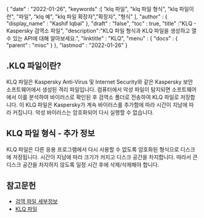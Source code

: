 {
  "date" : "2022-01-26",
  "keywords" :[ "klq 파일", "klq 파일 형식", "klq 파일이란", "파일", "klq 예", "klq 파일 확장자","확장자", "형식" ],
  "author" : {
    "display_name" : "Kashif Iqbal"
},
  "draft" : "false",
  "toc" : true,
  "title" :"KLQ - Kaspersky 검역소 파일",
  "description":"KLQ 파일 형식과 KLQ 파일을 생성하고 열 수 있는 API에 대해 알아보세요.",
  "linktitle" : "KLQ",
  "menu" : {
    "docs" : {
      "parent" : "misc"
}
},
  "lastmod" : "2022-01-26"
}

## .KLQ 파일이란?

KLQ 파일은 Kaspersky Anti-Virus 및 Internet Security와 같은 Kaspersky 보안 소프트웨어에서 생성된 격리 파일입니다. 컴퓨터에서 악성 파일이 탐지되면 소프트웨어에서 이를 분석하여 바이러스로 확인된 후 검역소 폴더로 전송하여 KLQ 파일로 저장합니다. 이 KLQ 파일은 Kaspersky가 계속 바이러스를 추가함에 따라 시간이 지남에 따라 커집니다. 악성 바이러스는 암호화되어 다시 실행할 수 없습니다.

## KLQ 파일 형식 - 추가 정보

KLQ 파일은 다른 응용 프로그램에서 다시 사용할 수 없도록 암호화된 형식으로 디스크에 저장됩니다. 시간이 지남에 따라 크기가 커지고 디스크 공간을 차지합니다. 따라서 큰 디스크 공간을 차지하지 않도록 일정 시간 후에 삭제/삭제해야 합니다.

## 참고문헌

* [검역 파일 세부정보](https://forum.kaspersky.com/)
* [KLQ 파일](https://forum.kaspersky.com/?q=klq%20file)


